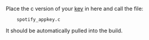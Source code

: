 Place the c version of your [key][] in here and call the file:

        spotify_appkey.c

It should be automatically pulled into the build.


[Key]: https://developer.spotify.com/en/libspotify/application-key/
